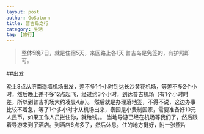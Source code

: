 ```yaml
---
layout: post
author: GoSaturn
title: 普吉岛之行
category: 生活
tag: [旅行]
---
```


>整体5晚7日，就是住宿5天，来回路上各1天
>普吉岛是免签的，有护照即可。

##出发

晚上8点从济南遥墙机场出发，差不多1个小时到达长沙黄花机场，等差不多2个小时，然后晚上差不多12点起飞，经过约3个小时，到达普吉机场（有1个小时时差，所以到普吉机场大约凌晨4点）。
然后就是办理落地签，不得不说，这边办事比较不着急，等了1个多小时才从机场出来，泰国是小费制国家，需要准备好10元人民币，如果工作人员拦住你，就给钱。。
当地导游已经在机场等我们了，然后跟着导游来到了酒店。到酒店6点多了，然后休息。住的地方挺好，附一张照片
